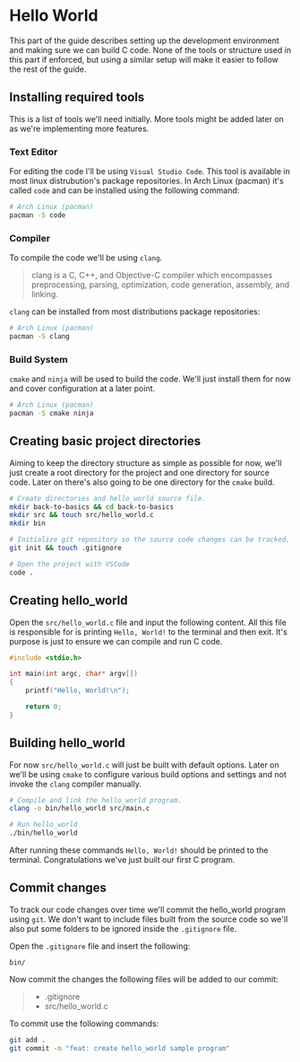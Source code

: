# Hello World

This part of the guide describes setting up the development environment and making sure we can build C code. None of the tools or structure
used in this part if enforced, but using a similar setup will make it easier to follow the rest of the guide.

## Installing required tools
This is a list of tools we'll need initially. More tools might be added later on as we're implementing more features.

### Text Editor
For editing the code I'll be using `Visual Studio Code`. This tool is available in most linux distrubution's package repositories. In Arch Linux (pacman) it's called `code` and can be installed using the following command:

```sh
# Arch Linux (pacman)
pacman -S code
```

### Compiler
To compile the code we'll be using `clang`.

> clang  is  a C, C++, and Objective-C compiler which encompasses preprocessing, parsing, optimization, code generation, assembly, and linking.


`clang` can be installed from most distributions package repositories:
```sh
# Arch Linux (pacman)
pacman -S clang
```

### Build System
`cmake` and `ninja` will be used to build the code. We'll just install them for now and cover configuration at a later point.

```sh
# Arch Linux (pacman)
pacman -S cmake ninja
```

## Creating basic project directories
Aiming to keep the directory structure as simple as possible for now, we'll just create a root directory for the project and one directory for source code. Later on there's also going to be one directory for the `cmake` build.

```sh
# Create directories and hello_world source file.
mkdir back-to-basics && cd back-to-basics
mkdir src && touch src/hello_world.c
mkdir bin

# Initialize git repository so the source code changes can be tracked.
git init && touch .gitignore

# Open the project with VSCode
code .
```

## Creating hello_world
Open the `src/hello_world.c` file and input the following content. All this file is responsible for is printing `Hello, World!` to the terminal and then exit. It's purpose is just to ensure we can compile and run C code.

```C
#include <stdio.h>

int main(int argc, char* argv[]) 
{
    printf("Hello, World!\n");

    return 0;
}
```

## Building hello_world
For now `src/hello_world.c` will just be built with default options. Later on we'll be using `cmake` to configure various build options and settings and not invoke the `clang` compiler manually. 
```sh
# Compile and link the hello_world program.
clang -o bin/hello_world src/main.c

# Run hello_world
./bin/hello_world
```

After running these commands `Hello, World!` should be printed to the terminal. Congratulations we've just built our first C program.

## Commit changes
To track our code changes over time we'll commit the hello_world program using `git`. We don't want to include files built from the source code so we'll also put some folders to be ignored inside the `.gitignore` file.

Open the `.gitignore` file and insert the following:
```.gitignore
bin/
```

Now commit the changes the following files will be added to our commit:

> * .gitignore 
> * src/hello_world.c

To commit use the following commands:
```sh
git add .
git commit -m "feat: create hello_world sample program"
```